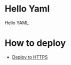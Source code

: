 # Hello Yaml
Hello YAML

# How to deploy
+ [Deploy to HTTPS](https://docs.google.com/document/d/1-Xd6GR8EqoYAEGjxlLnKFOB3yTy3tejbcdtUIcuV97Q/)
